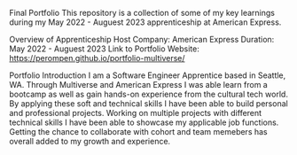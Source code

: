 Final Portfolio
This repository is a collection of some of my key learnings during my May 2022 - Auguest 2023 apprenticeship at American Express.

Overview of Apprenticeship
Host Company: American Express
Duration: May 2022 - Auguest 2023
Link to Portfolio Website: https://perompen.github.io/portfolio-multiverse/

Portfolio Introduction
I am a Software Engineer Apprentice based in Seattle, WA. Through Multiverse and American Express I was able learn from a bootcamp as well as gain hands-on experience from the cultural tech world. By applying these soft and technical skills I have been able to build personal and professional projects. Working on multiple projects with different technical skills I have been able to showcase my applicable job functions. Getting the chance to collaborate with cohort and team memebers has overall added to my growth and experience.